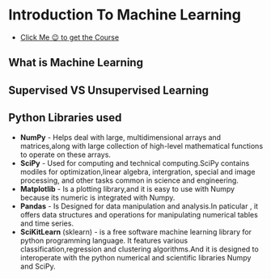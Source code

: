 # Introduction To Machine Learning

- [Click Me 😉 to get the Course](https://www.udemy.com/course/python-for-machine-learning-beginners/)

## What is Machine Learning

## Supervised VS Unsupervised Learning

## Python Libraries used

- **NumPy** - Helps deal with large, multidimensional arrays and matrices,along with large collection of high-level mathematical functions to operate on these arrays.
- **SciPy** - Used for computing and technical computing.SciPy contains modiles for optimization,linear algebra, intergration, special and image processing, and other tasks common in science and engineering.
- **Matplotlib** - Is a plotting library,and it is easy to use with Numpy because its numeric is integrated with Numpy.
- **Pandas** - Is Designed for data manipulation and analysis.In paticular , it offers data structures and operations for manipulating numerical tables and time series.
- **SciKitLearn** (sklearn) - is a free software machine learning library for python programming language. It features various classification,regression and clustering algorithms.And it is designed to interoperate with the python numerical and scientific libraries Numpy and SciPy.
